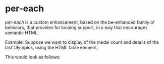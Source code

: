 # per-each

*per-each* is a custom enhancement, based on the be-enhanced family of behiviors, that provides for looping support, in a way that encourages semantic HTML.

Example:  Suppose we want to display of the medal count and details of the last Olympics, using the HTML table element.

This would look as follows:

```html
```